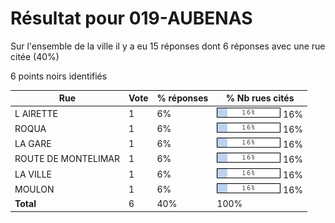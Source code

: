 # Résultat pour 019-AUBENAS

Sur l'ensemble de la ville il y a eu 15 réponses dont 6 réponses avec une rue citée (40%)

6 points noirs identifiés

| Rue | Vote | % réponses | % Nb rues cités|
|-----|------|------------|----------------|
| L AIRETTE | 1 | 6% | <img src="../../img/bar_16.gif" />&nbsp;16%|
| ROQUA | 1 | 6% | <img src="../../img/bar_16.gif" />&nbsp;16%|
| LA GARE | 1 | 6% | <img src="../../img/bar_16.gif" />&nbsp;16%|
| ROUTE DE MONTELIMAR | 1 | 6% | <img src="../../img/bar_16.gif" />&nbsp;16%|
| LA VILLE | 1 | 6% | <img src="../../img/bar_16.gif" />&nbsp;16%|
| MOULON | 1 | 6% | <img src="../../img/bar_16.gif" />&nbsp;16%|
| **Total** | 6 | 40% | 100%|
